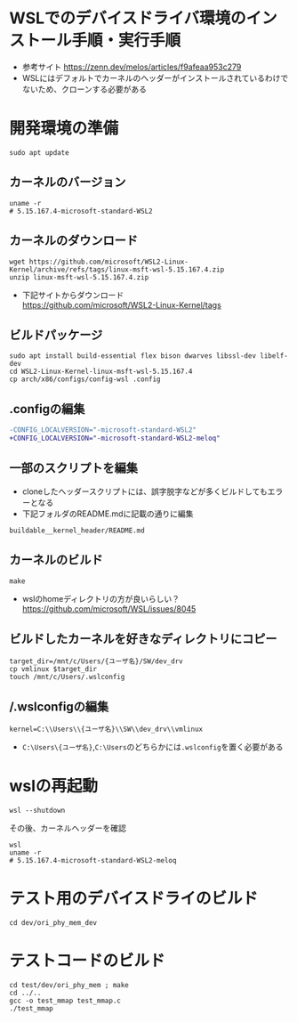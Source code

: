 # WSLでのデバイスドライバ環境のインストール手順・実行手順
* 参考サイト
  https://zenn.dev/melos/articles/f9afeaa953c279
* WSLにはデフォルトでカーネルのヘッダーがインストールされているわけでないため、クローンする必要がある

# 開発環境の準備
```shell
sudo apt update
```
## カーネルのバージョン
```shell
uname -r
# 5.15.167.4-microsoft-standard-WSL2
```

## カーネルのダウンロード
```shell
wget https://github.com/microsoft/WSL2-Linux-Kernel/archive/refs/tags/linux-msft-wsl-5.15.167.4.zip
unzip linux-msft-wsl-5.15.167.4.zip
```
* 下記サイトからダウンロード  
    https://github.com/microsoft/WSL2-Linux-Kernel/tags

## ビルドパッケージ
```shell
sudo apt install build-essential flex bison dwarves libssl-dev libelf-dev
cd WSL2-Linux-Kernel-linux-msft-wsl-5.15.167.4
cp arch/x86/configs/config-wsl .config
```

## .configの編集
```diff
-CONFIG_LOCALVERSION="-microsoft-standard-WSL2"
+CONFIG_LOCALVERSION="-microsoft-standard-WSL2-meloq"
```

## 一部のスクリプトを編集
* cloneしたヘッダースクリプトには、誤字脱字などが多くビルドしてもエラーとなる
* 下記フォルダのREADME.mdに記載の通りに編集
```shell
buildable__kernel_header/README.md
```


## カーネルのビルド
```shell
make
```
* wslのhomeディレクトリの方が良いらしい？  
  https://github.com/microsoft/WSL/issues/8045

## ビルドしたカーネルを好きなディレクトリにコピー
```shell
target_dir=/mnt/c/Users/{ユーザ名}/SW/dev_drv
cp vmlinux $target_dir
touch /mnt/c/Users/.wslconfig
```
## /.wslconfigの編集
```wsll2
kernel=C:\\Users\\{ユーザ名}\\SW\\dev_drv\\vmlinux
```
* `C:\Users\{ユーザ名}`,`C:\Users`のどちらかには`.wslconfig`を置く必要がある


# wslの再起動
```shell
wsl --shutdown
```

その後、カーネルヘッダーを確認
```shell
wsl
uname -r
# 5.15.167.4-microsoft-standard-WSL2-meloq
```

# テスト用のデバイスドライのビルド
```shell
cd dev/ori_phy_mem_dev
```


# テストコードのビルド
```shell
cd test/dev/ori_phy_mem ; make
cd ../..
gcc -o test_mmap test_mmap.c
./test_mmap
```





